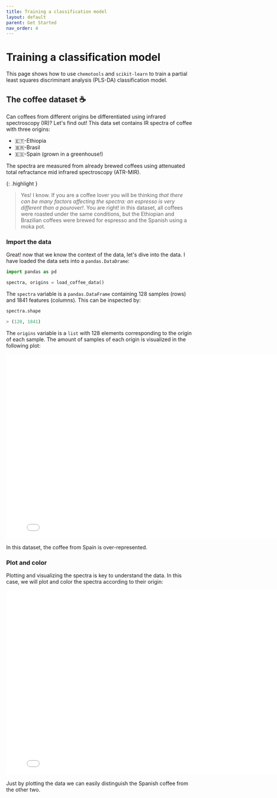 ```yaml
---
title: Training a classification model
layout: default
parent: Get Started
nav_order: 4
---
```


# __Training a classification model__

This page shows how to use ```chemotools``` and ```scikit-learn``` to train a partial least squares discriminant analysis (PLS-DA) classification model. 


## __The coffee dataset ☕__

Can coffees from different origins be differentiated using infrared spectroscopy (IR)? Let's find out! This data set contains IR spectra of coffee with three origins:

- 🇪🇹-Ethiopia
- 🇧🇷-Brasil
- 🇪🇸-Spain (grown in a greenhouse!)

The spectra are measured from already brewed coffees using attenuated total refractance mid infrared spectroscopy (ATR-MIR). 

{: .highlight }
> Yes! I know. If you are a coffee lover you will be thinking _that there can be many factors affecting the spectra: an espresso is very different than a pourover!_. You are right! in this dataset, all coffees were roasted under the same conditions, but the Ethiopian and Brazilian coffees were brewed for espresso and the Spanish using a moka pot.

### __Import the data__


Great! now that we know the context of the data, let's dive into the data. I have loaded the data sets into a ```pandas.DataDrame```:


```python
import pandas as pd

spectra, origins = load_coffee_data()
```

The ```spectra``` variable is a ```pandas.DataFrame``` containing 128 samples (rows) and 1841 features (columns). This can be inspected by:

```python
spectra.shape

> (128, 1841)
```

The ```origins``` variable is a ```list``` with 128 elements corresponding to the origin of each sample. The amount of samples of each origin is visualized in the following plot:

<iframe src="figures/origins_pie.html" width="800px" height="500px" style="border: none;"></iframe>

In this dataset, the coffee from Spain is over-represented.

### __Plot and color__

Plotting and visualizing the spectra is key to understand the data. In this case, we will plot and color the spectra according to their origin:

<iframe src="figures/coffee_data.html" width="800px" height="500px" style="border: none;"></iframe>

Just by plotting the data we can easily distinguish the Spanish coffee from the other two. 






